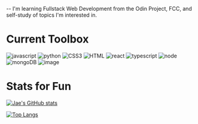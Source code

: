 -- I'm learning Fullstack Web Development from the Odin Project, FCC, and self-study of topics I'm interested in.


# Current Toolbox
![javascript](https://user-images.githubusercontent.com/105343665/179728140-a3cbef1f-1c85-47c5-af4d-4e5a2ead2d04.png)
![python](https://user-images.githubusercontent.com/105343665/179728793-e766c3ed-6a0c-414f-aa95-a08f88af9c1b.png)
![CSS3](https://user-images.githubusercontent.com/105343665/179729258-91fc2014-bdef-4baa-a102-8131f14b8f77.png)
![HTML](https://user-images.githubusercontent.com/105343665/179728158-51927444-4eb6-453a-9298-3d407d007ace.png)
![react](https://user-images.githubusercontent.com/105343665/179728163-4edfd222-e201-46e7-afef-1258e1380f21.png)
![typescript](https://user-images.githubusercontent.com/105343665/179728136-2f21adf4-2c32-4a35-9ddd-e96ebb85d029.png)
![node](https://user-images.githubusercontent.com/105343665/179728147-fe7c17e5-c4dc-4e46-88ab-8c7c1690ff93.png)
![mongoDB](https://user-images.githubusercontent.com/105343665/179728142-03d224b0-494d-4294-8e05-c2ab02c632f0.png)
![image](https://user-images.githubusercontent.com/105343665/185776938-4263af2f-e8cf-4099-8b5c-239a1c18b0e4.png)

# Stats for Fun
[![Jae's GitHub stats](https://github-readme-stats.vercel.app/api?username=JaeGif&show_icons=true&theme=tokyonight)](https://github.com/JaeGif/github-readme-stats)

[![Top Langs](https://github-readme-stats.vercel.app/api/top-langs/?username=JaeGif&layout=compact)](https://github.com/JaeGif/github-readme-stats)

